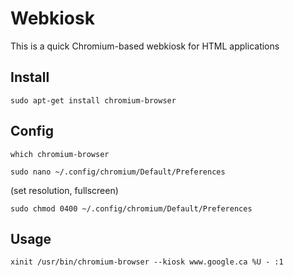 Webkiosk
========
This is a quick Chromium-based webkiosk for HTML applications

Install
-------
`sudo apt-get install chromium-browser`

Config
------
`which chromium-browser`

`sudo nano ~/.config/chromium/Default/Preferences`

(set resolution, fullscreen)

`sudo chmod 0400 ~/.config/chromium/Default/Preferences`


Usage
-----
`xinit /usr/bin/chromium-browser --kiosk www.google.ca %U - :1`
